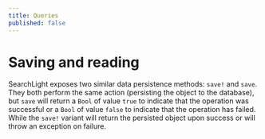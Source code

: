 ```yaml
---
title: Queries
published: false
---
```


# Saving and reading

SearchLight exposes two similar data persistence methods: `save!` and `save`. They both perform the same action
(persisting the object to the database), but `save` will return a `Bool` of value `true` to indicate that the operation
was successful or a `Bool` of value `false` to indicate that the operation has failed. While the `save!` variant will
return the persisted object upon success or will throw an exception on failure.
